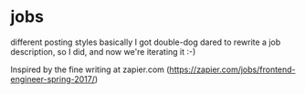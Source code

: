 # jobs
different posting styles
basically I got double-dog dared to rewrite a job description, so I did, and now we're iterating it :-)

Inspired by the fine writing at zapier.com (https://zapier.com/jobs/frontend-engineer-spring-2017/)
